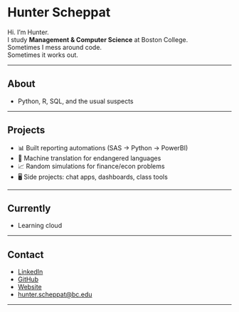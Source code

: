 # Hunter Scheppat

Hi. I’m Hunter.  
I study **Management & Computer Science** at Boston College.  
Sometimes I mess around code.  
Sometimes it works out.

---

## About
- Python, R, SQL, and the usual suspects  

---

## Projects
- 📊 Built reporting automations (SAS → Python → PowerBI)  
- 🤖 Machine translation for endangered languages
- 📈 Random simulations for finance/econ problems  
- 🖥️ Side projects: chat apps, dashboards, class tools

---

## Currently
- Learning cloud

---

## Contact
- [LinkedIn](https://linkedin.com/in/hunterscheppat)  
- [GitHub](https://github.com/hunterschep)
- [Website](https://hunterschep.github.io/website/)  
- hunter.scheppat@bc.edu  

---
